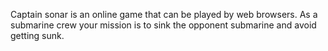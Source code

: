 Captain sonar is an online game that can be played by web browsers.
As a submarine crew your mission is to sink the opponent submarine and avoid getting sunk.